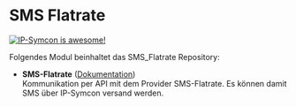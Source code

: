 # SMS Flatrate

[![IP-Symcon is awesome!](https://img.shields.io/badge/IP--Symcon-5.5-blue.svg)](https://www.symcon.de)

Folgendes Modul beinhaltet das SMS_Flatrate Repository:

- __SMS-Flatrate__ ([Dokumentation](SMS_Flatrate))  
	Kommunikation per API mit dem Provider SMS-Flatrate. Es können damit SMS über IP-Symcon versand werden.